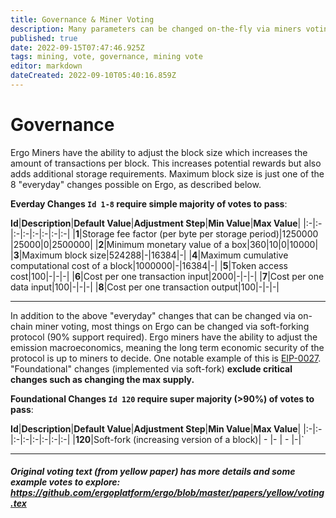 ```yaml
---
title: Governance & Miner Voting
description: Many parameters can be changed on-the-fly via miners voting
published: true
date: 2022-09-15T07:47:46.925Z
tags: mining, vote, governance, mining vote
editor: markdown
dateCreated: 2022-09-10T05:40:16.859Z
---
```


# Governance 
Ergo Miners have the ability to adjust the block size which increases the amount of transactions per block. This increases potential rewards but also adds additional storage requirements. Maximum block size is just one of the 8 "everyday" changes possible on Ergo, as described below.

**Everday Changes `Id 1-8` require simple majority of votes to pass**:

**Id**|**Description**|**Default Value**|**Adjustment Step**|**Min Value**|**Max Value**|
|:-|:-|:-|:-|:-|:-|:-|:-|
|**1**|Storage fee factor (per byte per storage period)|1250000 |25000|0|2500000|
|**2**|Minimum monetary value of a box|360|10|0|10000| 
|**3**|Maximum block size|524288|-|16384|-|
|**4**|Maximum cumulative computational cost of a block|1000000|-|16384|-|
|**5**|Token access cost|100|-|-|-|
|**6**|Cost per one transaction input|2000|-|-|-|
|**7**|Cost per one data input|100|-|-|-|
|**8**|Cost per one transaction output|100|-|-|-|
   
______

In addition to the above "everyday" changes that can be changed via on-chain miner voting, most things on Ergo can be changed via soft-forking protocol (90% support required). Ergo miners have the ability to adjust the emission macroeconomics, meaning the long term economic security of the protocol is up to miners to decide. One notable example of this is [EIP-0027](https://github.com/ergoplatform/eips/blob/master/eip-0027.md). "Foundational" changes (implemented via soft-fork) **exclude critical changes such as changing the max supply.**

**Foundational Changes `Id 120`  require super majority (>90%) of votes to pass**:

**Id**|**Description**|**Default Value**|**Adjustment Step**|**Min Value**|**Max Value**|
|:-|:-|:-|:-|:-|:-|:-|:-|
|**120**|Soft-fork (increasing version of a block)| - |- | - |-|`

________
##### Original voting text (from yellow paper) has more details and some example votes to explore: https://github.com/ergoplatform/ergo/blob/master/papers/yellow/voting.tex

